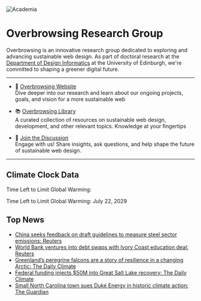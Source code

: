 ![Academia](https://img.shields.io/badge/Academia-fff?style=for-the-badge&logo=academia&logoColor=black)

# Overbrowsing Research Group

Overbrowsing is an innovative research group dedicated to exploring and advancing sustainable web design. As part of doctoral research at the [Department of Design Informatics](https://www.designinformatics.org) at the University of Edinburgh, we're committed to shaping a greener digital future.

---

- 🌱 [Overbrowsing Website](https://overbrowsing.com)  
Dive deeper into our research and learn about our ongoing projects, goals, and vision for a more sustainable web

- 📚 [Overbrowsing Library](https://overbrowsing.com/resources/library)  
A curated collection of resources on sustainable web design, development, and other relevant topics. Knowledge at your fingertips

- 💬 [Join the Discussion](https://github.com/orgs/overbrowsing/discussions)  
Engage with us! Share insights, ask questions, and help shape the future of sustainable web design.

---

## Climate Clock Data
Time Left to Limit Global Warming:
<!-- clock-time -->
Time Left to Limit Global Warming: July 22, 2029
<!-- /clock-time -->

## Top News
<!-- clock-news -->
- [China seeks feedback on draft guidelines to measure steel sector emissions: Reuters](https://www.reuters.com/world/china/china-solicits-public-feedback-guidelines-steel-sector-greenhouse-gas-emissions-2024-12-06/ )
- [World Bank ventures into debt swaps with Ivory Coast education deal: Reuters](https://www.reuters.com/world/africa/world-bank-ventures-into-debt-swaps-with-ivory-coast-education-deal-2024-12-05/ )
- [Greenland’s peregrine falcons are a story of resilience in a changing Arctic: The Daily Climate](https://www.dailyclimate.org/greenlands-peregrine-falcons-resilience-2670306087.html   )
- [Federal funding injects $50M into Great Salt Lake recovery: The Daily Climate](https://www.theguardian.com/environment/2024/dec/04/carrboro-north-carolina-duke-energy-lawsuit )
- [Small North Carolina town sues Duke Energy in historic climate action: The Guardian](https://www.theguardian.com/environment/2024/dec/04/carrboro-north-carolina-duke-energy-lawsuit )
<!-- /clock-news -->
